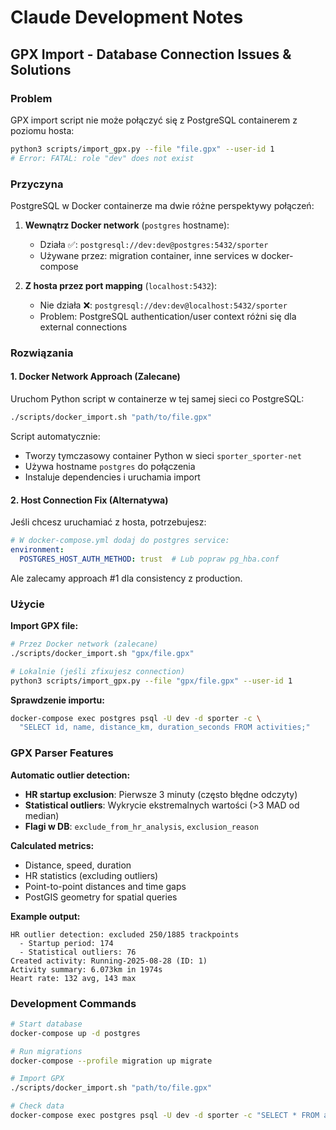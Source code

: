 # Claude Development Notes

## GPX Import - Database Connection Issues & Solutions

### Problem
GPX import script nie może połączyć się z PostgreSQL containerem z poziomu hosta:

```bash
python3 scripts/import_gpx.py --file "file.gpx" --user-id 1
# Error: FATAL: role "dev" does not exist
```

### Przyczyna
PostgreSQL w Docker containerze ma dwie różne perspektywy połączeń:

1. **Wewnątrz Docker network** (`postgres` hostname):
   - Działa ✅: `postgresql://dev:dev@postgres:5432/sporter`
   - Używane przez: migration container, inne services w docker-compose

2. **Z hosta przez port mapping** (`localhost:5432`):
   - Nie działa ❌: `postgresql://dev:dev@localhost:5432/sporter`
   - Problem: PostgreSQL authentication/user context różni się dla external connections

### Rozwiązania

#### 1. **Docker Network Approach (Zalecane)**
Uruchom Python script w containerze w tej samej sieci co PostgreSQL:

```bash
./scripts/docker_import.sh "path/to/file.gpx"
```

Script automatycznie:
- Tworzy tymczasowy container Python w sieci `sporter_sporter-net`
- Używa hostname `postgres` do połączenia
- Instaluje dependencies i uruchamia import

#### 2. **Host Connection Fix (Alternatywa)**
Jeśli chcesz uruchamiać z hosta, potrzebujesz:

```yaml
# W docker-compose.yml dodaj do postgres service:
environment:
  POSTGRES_HOST_AUTH_METHOD: trust  # Lub popraw pg_hba.conf
```

Ale zalecamy approach #1 dla consistency z production.

### Użycie

**Import GPX file:**
```bash
# Przez Docker network (zalecane)
./scripts/docker_import.sh "gpx/file.gpx"

# Lokalnie (jeśli zfixujesz connection)
python3 scripts/import_gpx.py --file "gpx/file.gpx" --user-id 1
```

**Sprawdzenie importu:**
```bash
docker-compose exec postgres psql -U dev -d sporter -c \
  "SELECT id, name, distance_km, duration_seconds FROM activities;"
```

### GPX Parser Features

**Automatic outlier detection:**
- **HR startup exclusion**: Pierwsze 3 minuty (często błędne odczyty)  
- **Statistical outliers**: Wykrycie ekstremalnych wartości (>3 MAD od median)
- **Flagi w DB**: `exclude_from_hr_analysis`, `exclusion_reason`

**Calculated metrics:**
- Distance, speed, duration
- HR statistics (excluding outliers)  
- Point-to-point distances and time gaps
- PostGIS geometry for spatial queries

**Example output:**
```
HR outlier detection: excluded 250/1885 trackpoints
  - Startup period: 174
  - Statistical outliers: 76
Created activity: Running-2025-08-28 (ID: 1)  
Activity summary: 6.073km in 1974s
Heart rate: 132 avg, 143 max
```

### Development Commands

```bash
# Start database
docker-compose up -d postgres

# Run migrations  
docker-compose --profile migration up migrate

# Import GPX
./scripts/docker_import.sh "path/to/file.gpx"

# Check data
docker-compose exec postgres psql -U dev -d sporter -c "SELECT * FROM activities;"
```